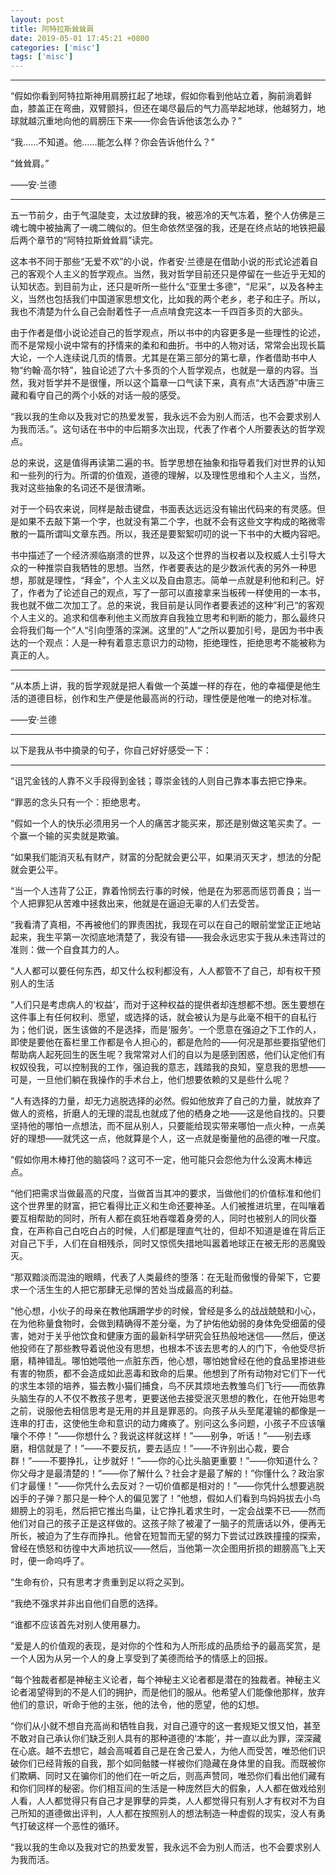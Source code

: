 ```yaml
---
layout: post
title: 阿特拉斯耸耸肩
date: 2019-05-01 17:45:21 +0800
categories: ['misc']
tags: ['misc']
---
```


- - -

“假如你看到阿特拉斯神用肩膀扛起了地球，假如你看到他站立着，胸前淌着鲜血，膝盖正在弯曲，双臂颤抖，但还在竭尽最后的气力高举起地球，他越努力，地球就越沉重地向他的肩膀压下来——你会告诉他该怎么办？”

“我……不知道。他……能怎么样？你会告诉他什么？”

“耸耸肩。”

——安·兰德

- - -


五一节前夕，由于气温陡变，太过放肆的我，被恶冷的天气冻着，整个人仿佛是三魂七魄中被抽离了一魂二魄似的。但生命依然坚强的我，还是在终点站的地铁把最后两个章节的“阿特拉斯耸耸肩”读完。


这本书不同于那些“无爱不欢”的小说，作者安·兰德是在借助小说的形式论述着自己的客观个人主义的哲学观点。当然，我对哲学目前还只是停留在一些近乎无知的认知状态。到目前为止，还只是听所一些什么“亚里士多德”，“尼采”，以及各种主义，当然也包括我们中国道家思想文化，比如我的两个老乡，老子和庄子。所以，我也不清楚为什么自己会耐着性子一点点啃食完这本一千四百多页的大部头。



由于作者是借小说论述自己的哲学观点，所以书中的内容更多是一些理性的论述，而不是常规小说中常有的抒情来的柔和和曲折。书中的人物对话，常常会出现长篇大论，一个人连续说几页的情景。尤其是在第三部分的第七章，作者借助书中人物“约翰·高尔特”，独自论述了六十多页的个人哲学观点，也就是一章的内容。当然，我对哲学并不是很懂，所以这个篇章一口气读下来，真有点“大话西游”中唐三藏和看守自己的两个小妖的对话一般的感受。



“我以我的生命以及我对它的热爱发誓，我永远不会为别人而活，也不会要求别人为我而活。”。这句话在书中的中后期多次出现，代表了作者个人所要表达的哲学观点。

总的来说，这是值得再读第二遍的书。哲学思想在抽象和指导着我们对世界的认知和一些列的行为。所谓的价值观，道德的理解，以及理性思维和个人主义，当然，我对这些抽象的名词还不是很清晰。

对于一个码农来说，同样是敲击键盘，书面表达远远没有输出代码来的有灵感。但是如果不去敲下第一个字，也就没有第二个字，也就不会有这些文字构成的略微零散的一篇所谓叫文章东西。所以，我还是要絮絮叨叨的说一下书中的大概内容吧。

书中描述了一个经济濒临崩溃的世界，以及这个世界的当权者以及权威人士引导大众的一种推崇自我牺牲的思想。当然，作者要表达的是少数派代表的另外一种思想，那就是理性，“拜金”，个人主义以及自由意志。简单一点就是利他和利己。好了，作者为了论述自己的观点，写了一部可以直接拿来当板砖一样使用的一本书，我也就不做二次加工了。总的来说，我目前是认同作者要表述的这种”利己“的客观个人主义的。追求和信奉利他主义而放弃自我独立思考和判断的能力，那么最终只会将我们每一个”人“引向堕落的深渊。这里的”人“之所以要加引号，是因为书中表达的一个观点：人是一种有着意志意识力的动物，拒绝理性，拒绝思考不能被称为真正的人。

- - -

“从本质上讲，我的哲学观就是把人看做一个英雄一样的存在，他的幸福便是他生活的道德目标，创作和生产便是他最高尚的行动，理性便是他唯一的绝对标准。

——安·兰德

- - -


以下是我从书中摘录的句子，你自己好好感受一下：

- - -

“诅咒金钱的人靠不义手段得到金钱；尊崇金钱的人则自己靠本事去把它挣来。



“罪恶的念头只有一个：拒绝思考。



“假如一个人的快乐必须用另一个人的痛苦才能买来，那还是别做这笔买卖了。一个赢一个输的买卖就是欺骗。



“如果我们能消灭私有财产，财富的分配就会更公平，如果消灭天才，想法的分配就会更公平。



“当一个人违背了公正，靠着怜悯去行事的时候，他是在为邪恶而惩罚善良；当一个人把罪犯从苦难中拯救出来，他就是在逼迫无辜的人们去受苦。



“我看清了真相，不再被他们的罪责困扰，我现在可以在自己的眼前堂堂正正地站起来，我生平第一次彻底地清楚了，我没有错——我会永远忠实于我从未违背过的准则：做一个自食其力的人。



“人人都可以要任何东西，却又什么权利都没有，人人都管不了自己，却有权干预别人的生活



“人们只是考虑病人的‘权益’，而对于这种权益的提供者却连想都不想。医生要想在这件事上有任何权利、愿望，或选择的话，就会被认为是与此毫不相干的自私行为；他们说，医生该做的不是选择，而是‘服务’。一个愿意在强迫之下工作的人，即使是要他在畜栏里工作都是令人担心的，都是危险的——何况是那些要指望他们帮助病人起死回生的医生呢？我常常对人们的自以为是感到困惑，他们认定他们有权奴役我，可以控制我的工作，强迫我的意志，践踏我的良知，窒息我的思想——可是，一旦他们躺在我操作的手术台上，他们想要依赖的又是些什么呢？



“人有选择的力量，却无力逃脱选择的必然。假如他放弃了自己的力量，就放弃了做人的资格，折磨人的无理的混乱也就成了他的栖身之地——这是他自找的。只要坚持他的哪怕一点想法，而不屈从别人，只要能给现实带来哪怕一点火种，一点美好的理想——就凭这一点，他就算是个人，这一点就是衡量他的品德的唯一尺度。



“假如你用木棒打他的脑袋吗？这可不一定，他可能只会怨他为什么没离木棒远点。



“他们把需求当做最高的尺度，当做首当其冲的要求，当做他们的价值标准和他们这个世界里的财富，把它看得比正义和生命还要神圣。人们被推进坑里，在叫嚷着要互相帮助的同时，所有人都在疯狂地吞噬着身旁的人，同时也被别人的同伙蚕食，在声称自己白吃白占的时候，人们都是理直气壮的，但却不知道是谁在背后正对自己下手，人们在自相残杀，同时又惊慌失措地叫嚣着地球正在被无形的恶魔毁灭。



“那双黯淡而混浊的眼睛，代表了人类最终的堕落：在无耻而傲慢的骨架下，它要求一个活生生的人把它那肆无忌惮的苦处当成最高的利益。



“他心想，小伙子的母亲在教他蹒跚学步的时候，曾经是多么的战战兢兢和小心，在为他称量食物时，会做到精确得不差分毫，为了护佑他幼弱的身体免受细菌的侵害，她对于关乎他饮食和健康方面的最新科学研究会狂热般地迷信——然后，便送他投师在了那些教导着说他没有思想，也根本不该去思考的人的门下，令他受尽折磨，精神错乱。哪怕她喂他一点脏东西，他心想，哪怕她曾经在他的食品里掺进些有害的物质，都不会造成如此恶毒和致命的后果。他想到了所有动物对它们下一代的求生本领的培养，猫去教小猫们捕食，鸟不厌其烦地去教雏鸟们飞行——而依靠头脑生存的人不仅不教孩子思考，更要送他去接受泯灭思想的教化，在他开始思考之前，说服他去相信思考是无用的并且是罪恶的。向孩子从头至尾灌输的都像是一连串的打击，这使他生命和意识的动力瘫痪了。别问这么多问题，小孩子不应该嚷嚷个不停！”——你想什么？我说这样就这样！”——别争，听话！”——别去琢磨，相信就是了！”——不要反抗，要去适应！”——不许别出心裁，要合群！”——不要挣扎，让步就好！”——你的心比头脑更重要！”——你知道什么？你父母才是最清楚的！”——你了解什么？社会才是最了解的！”你懂什么？政治家们才最懂！”——你凭什么去反对？一切价值都是相对的！”——你凭什么想要逃脱凶手的子弹？那只是一种个人的偏见罢了！”他想，假如人们看到鸟妈妈拔去小鸟翅膀上的羽毛，然后把它推出鸟巢，让它挣扎着求生时，一定会战栗不已——然而他们对自己的孩子正是这样做的。这孩子除了被灌了一脑子的荒唐话以外，便再无所长，被迫为了生存而挣扎。他曾在短暂而无望的努力下尝试过跌跌撞撞的探索，曾经在愤怒和彷徨中大声地抗议——然后，当他第一次企图用折损的翅膀高飞上天时，便一命呜呼了。



“生命有价，只有思考才贵重到足以将之买到。



“我绝不强求并非出自他们自愿的选择。



“谁都不应该首先对别人使用暴力。



“爱是人的价值观的表现，是对你的个性和为人所形成的品质给予的最高奖赏，是一个人因为从另一个人的身上享受到了美德而给予的情感上的回报。



“每个独裁者都是神秘主义论者，每个神秘主义论者都是潜在的独裁者。神秘主义论者渴望得到的不是人们的拥护，而是他们的服从。他希望人们能像他那样，放弃他们的意识，听命于他的主张，他的法令，他的愿望，他的幻想。



“你们从小就不想自充高尚和牺牲自我，对自己遵守的这一套规矩又恨又怕，甚至不敢对自己承认你们缺乏别人具有的那种道德的‘本能’，并一直以此为罪，深深藏在心底。越不去想它，越会高喊着自己是在舍己爱人，为他人而受苦，唯恐他们识破你们已经背叛的自我，那个如同骷髅一样被你们隐藏在身体里的自我。而既被你们欺瞒、同时又在骗你们的他们在一听之后，则高声赞同，唯恐你们看出他们藏有和你们同样的秘密。你们相互间的生活是一种庞然巨大的假象，人人都在做戏给别人看，人人都觉得只有自己才是罪孽的异类，人人都觉得只有别人才有权对不为自己所知的道德做出评判，人人都在按照别人的想法制造一种虚假的现实，没人有勇气打破这样一个恶性的循环。



“我以我的生命以及我对它的热爱发誓，我永远不会为别人而活，也不会要求别人为我而活。
